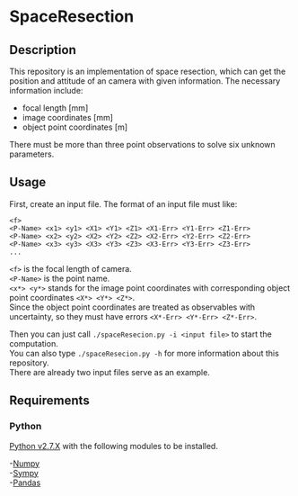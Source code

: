 SpaceResection
==========

## Description
This repository is an implementation of space resection, which can get the position and attitude of an camera with given information.
The necessary information include:  
+ focal length [mm]  
+ image coordinates [mm]  
+ object point coordinates [m]  

There must be more than three point observations to solve six unknown parameters.

## Usage
First, create an input file. The format of an input file must like:
```
<f>
<P-Name> <x1> <y1> <X1> <Y1> <Z1> <X1-Err> <Y1-Err> <Z1-Err>
<P-Name> <x2> <y2> <X2> <Y2> <Z2> <X2-Err> <Y2-Err> <Z2-Err>
<P-Name> <x3> <y3> <X3> <Y3> <Z3> <X3-Err> <Y3-Err> <Z3-Err>
...
```
`<f>` is the focal length of camera.  
`<P-Name>` is the point name.  
`<x*> <y*>` stands for the image point coordinates with corresponding object point coordinates `<X*> <Y*> <Z*>`.  
Since the object point coordinates are treated as observables with uncertainty, so they must have errors `<X*-Err> <Y*-Err> <Z*-Err>`.

Then you can just call `./spaceResecion.py -i <input file>` to start the computation.  
You can also type `./spaceResecion.py -h` for more information about this repository.  
There are already two input files serve as an example.


## Requirements

### Python
[Python v2.7.X](https://www.python.org) with the following modules to be installed.

-[Numpy](http://www.numpy.org)  
-[Sympy](http://www.sympy.org/en/index.html)  
-[Pandas](http://pandas.pydata.org/)  
